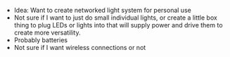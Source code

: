 * Idea: Want to create networked light system for personal use
* Not sure if I want to just do small individual lights, or create a little box thing to plug LEDs or lights into that will supply power and drive them to create more versatility.
* Probably batteries
* Not sure if I want wireless connections or not

